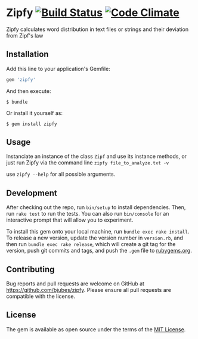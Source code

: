 # Zipfy [![Build Status](https://travis-ci.org/bjubes/zipfy.svg?branch=master)](https://travis-ci.org/bjubes/zipfy) [![Code Climate](https://codeclimate.com/github/bjubes/putsplus/badges/gpa.svg)](https://codeclimate.com/github/bjubes/putsplus)

Zipfy calculates word distribution in text files or strings and their deviation from Zipf's law

## Installation

Add this line to your application's Gemfile:

```ruby
gem 'zipfy'
```

And then execute:

    $ bundle

Or install it yourself as:

    $ gem install zipfy

## Usage

Instanciate an instance of the class `Zipf` and use its instance methods, or just run Zipfy via the command line
`zipfy file_to_analyze.txt -v`

use `zipfy --help` for all possible arguments.

## Development

After checking out the repo, run `bin/setup` to install dependencies. Then, run `rake test` to run the tests. You can also run `bin/console` for an interactive prompt that will allow you to experiment.

To install this gem onto your local machine, run `bundle exec rake install`. To release a new version, update the version number in `version.rb`, and then run `bundle exec rake release`, which will create a git tag for the version, push git commits and tags, and push the `.gem` file to [rubygems.org](https://rubygems.org).

## Contributing

Bug reports and pull requests are welcome on GitHub at https://github.com/bjubes/zipfy. Please ensure all pull requests are compatible with the license.


## License

The gem is available as open source under the terms of the [MIT License](http://opensource.org/licenses/MIT).

